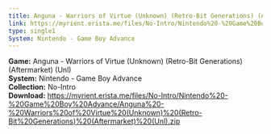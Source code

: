 ```yaml
---
title: Anguna - Warriors of Virtue (Unknown) (Retro-Bit Generations) (Aftermarket) (Unl)
link: https://myrient.erista.me/files/No-Intro/Nintendo%20-%20Game%20Boy%20Advance/Anguna%20-%20Warriors%20of%20Virtue%20(Unknown)%20(Retro-Bit%20Generations)%20(Aftermarket)%20(Unl).zip
type: single1
System: Nintendo - Game Boy Advance
---
```

<b>Game:</b> Anguna - Warriors of Virtue (Unknown) (Retro-Bit Generations) (Aftermarket) (Unl)<br>
<b>System:</b> Nintendo - Game Boy Advance<br>
<b>Collection:</b> No-Intro<br>
<b>Download:</b> https://myrient.erista.me/files/No-Intro/Nintendo%20-%20Game%20Boy%20Advance/Anguna%20-%20Warriors%20of%20Virtue%20(Unknown)%20(Retro-Bit%20Generations)%20(Aftermarket)%20(Unl).zip